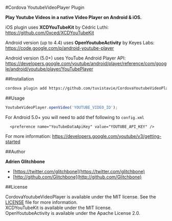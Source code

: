 #Cordova YoutubeVideoPlayer Plugin

**Play Youtube Videos in a native Video Player on Android &amp; iOS.**

iOS plugin uses **XCDYouTubeKit** by Cédric Luthi:  
https://github.com/0xced/XCDYouTubeKit

Android version (up to 4.4) uses **OpenYoutubeActivity** by Keyes Labs:  
https://code.google.com/p/android-youtube-player

Android version (5.0+) uses YouTube Android Player API:
https://developers.google.com/youtube/android/player/reference/com/google/android/youtube/player/YouTubePlayer

##Installation

```sh
cordova plugin add https://github.com/tuvistavie/CordovaYoutubeVideoPlayer
```

##Usage

```javascript
YoutubeVideoPlayer.openVideo('YOUTUBE_VIDEO_ID');
```

For Android 5.0+ you will need to add thef following to `config.xml`

```
  <preference name="YouTubeDataApiKey" value="YOUTUBE_API_KEY" />
```

 For more information: https://developers.google.com/youtube/v3/getting-started

##Author

**Adrien Glitchbone**

+ [https://twitter.com/glitchbone](https://twitter.com/glitchbone)
+ [http://github.com/Glitchbone](http://github.com/Glitchbone)

##License

CordovaYoutubeVideoPlayer is available under the MIT license. See the [LICENSE](LICENSE) file for more information.  
XCDYouTubeKit is available under the MIT license.  
OpenYoutubeActivity is available under the Apache License 2.0.  
